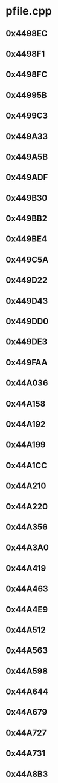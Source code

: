# pfile.cpp

## 0x4498EC

## 0x4498F1

## 0x4498FC

## 0x44995B

## 0x4499C3

## 0x449A33

## 0x449A5B

## 0x449ADF

## 0x449B30

## 0x449BB2

## 0x449BE4

## 0x449C5A

## 0x449D22

## 0x449D43

## 0x449DD0

## 0x449DE3

## 0x449FAA

## 0x44A036

## 0x44A158

## 0x44A192

## 0x44A199

## 0x44A1CC

## 0x44A210

## 0x44A220

## 0x44A356

## 0x44A3A0

## 0x44A419

## 0x44A463

## 0x44A4E9

## 0x44A512

## 0x44A563

## 0x44A598

## 0x44A644

## 0x44A679

## 0x44A727

## 0x44A731

## 0x44A8B3

